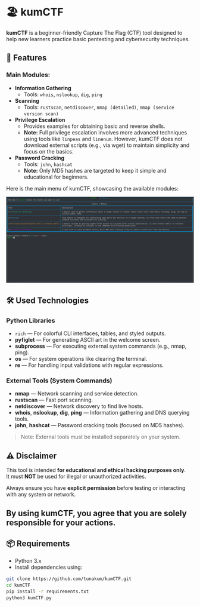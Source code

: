 # 🏖 kumCTF

**kumCTF** is a beginner-friendly Capture The Flag (CTF) tool designed to help new learners practice basic pentesting and cybersecurity techniques.


## 🎯 Features

### Main Modules:
- **Information Gathering**
  - Tools: `whois`, `nslookup`, `dig`, `ping`
- **Scanning**
  - Tools: `rustscan`, `netdiscover`, `nmap (detailed)`, `nmap (service version scan)`
- **Privilege Escalation**
  - Provides examples for obtaining basic and reverse shells.
  - **Note:** Full privilege escalation involves more advanced techniques using tools like `linpeas` and `linenum`. However, kumCTF does not download external scripts (e.g., via wget) to maintain simplicity and focus on the basics.
- **Password Cracking**
  - Tools: `john`, `hashcat`
  - **Note:** Only MD5 hashes are targeted to keep it simple and educational for beginners.

Here is the main menu of kumCTF, showcasing the available modules:

![kumCTF Main Menu](https://github.com/tunakum/kumCTF/blob/a0895c87c272e3e1504d95e56734cc964b927be1/kumcftmainmenu.png)

## 🛠 Used Technologies

### Python Libraries
- `rich` — For colorful CLI interfaces, tables, and styled outputs.
- **pyfiglet** — For generating ASCII art in the welcome screen.
- **subprocess** — For executing external system commands (e.g., nmap, ping).
- **os** — For system operations like clearing the terminal.
- **re** — For handling input validations with regular expressions.

### External Tools (System Commands)
- **nmap** — Network scanning and service detection.
- **rustscan** — Fast port scanning.
- **netdiscover** — Network discovery to find live hosts.
- **whois**, **nslookup**, **dig**, **ping** — Information gathering and DNS querying tools.
- **john**, **hashcat** — Password cracking tools (focused on MD5 hashes).

> Note: External tools must be installed separately on your system.


## ⚠ Disclaimer

This tool is intended **for educational and ethical hacking purposes only**.  
It must **NOT** be used for illegal or unauthorized activities.

Always ensure you have **explicit permission** before testing or interacting with any system or network.

By using **kumCTF**, you agree that you are solely responsible for your actions.
---

## 📦 Requirements

- Python 3.x
- Install dependencies using:

```bash
git clone https://github.com/tunakum/kumCTF.git
cd kumCTF
pip install -r requirements.txt
python3 kumCTF.py
